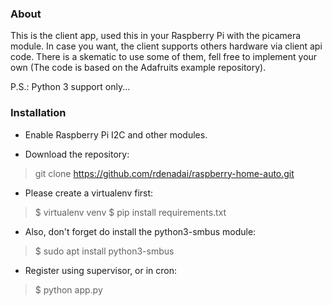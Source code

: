 ### About

This is the client app, used this in your Raspberry Pi with the picamera module.
In case you want, the client supports others hardware via client api code. There is a skematic to use some of them, fell free to implement your own (The code is based on the Adafruits example repository).

P.S.: Python 3 support only...

### Installation

- Enable Raspberry Pi I2C and other modules.

- Download the repository:
> git clone https://github.com/rdenadai/raspberry-home-auto.git

- Please create a virtualenv first:
> $ virtualenv venv
> $ pip install requirements.txt

- Also, don't forget do install the python3-smbus module:
> $ sudo apt install python3-smbus

- Register using supervisor, or in cron:
> $ python app.py
